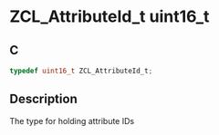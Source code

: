 # ZCL_AttributeId_t uint16_t

## C

```c
typedef uint16_t ZCL_AttributeId_t;

```
## Description

  The type for holding attribute IDs

